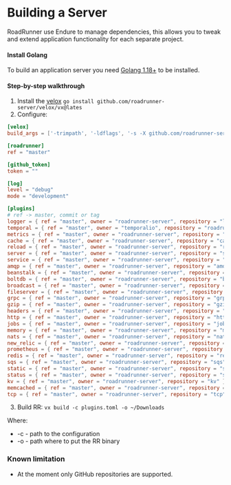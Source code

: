 # Building a Server

RoadRunner use Endure to manage dependencies, this allows you to tweak and extend application functionality for each separate project.

#### Install Golang

To build an application server you need [Golang 1.18+](https://golang.org/dl/) to be installed.

#### Step-by-step walkthrough  

1. Install the [velox](https://github.com/roadrunner-server/velox) `go install github.com/roadrunner-server/velox/vx@lates`
2. Configure:

```toml
[velox]
build_args = ['-trimpath', '-ldflags', '-s -X github.com/roadrunner-server/roadrunner/v2/internal/meta.version=v2.8.0-alpha.1 -X github.com/roadrunner-server/roadrunner/v2/internal/meta.buildTime=today']

[roadrunner]
ref = "master"

[github_token]
token = ""

[log]
level = "debug"
mode = "development"

[plugins]
# ref -> master, commit or tag
logger = { ref = "master", owner = "roadrunner-server", repository = "logger" }
temporal = { ref = "master", owner = "temporalio", repository = "roadrunner-temporal" }
metrics = { ref = "master", owner = "roadrunner-server", repository = "metrics" }
cache = { ref = "master", owner = "roadrunner-server", repository = "cache" }
reload = { ref = "master", owner = "roadrunner-server", repository = "reload" }
server = { ref = "master", owner = "roadrunner-server", repository = "server" }
service = { ref = "master", owner = "roadrunner-server", repository = "service" }
amqp = { ref = "master", owner = "roadrunner-server", repository = "amqp" }
beanstalk = { ref = "master", owner = "roadrunner-server", repository = "beanstalk" }
boltdb = { ref = "master", owner = "roadrunner-server", repository = "boltdb" }
broadcast = { ref = "master", owner = "roadrunner-server", repository = "broadcast" }
fileserver = { ref = "master", owner = "roadrunner-server", repository = "fileserver" }
grpc = { ref = "master", owner = "roadrunner-server", repository = "grpc" }
gzip = { ref = "master", owner = "roadrunner-server", repository = "gzip" }
headers = { ref = "master", owner = "roadrunner-server", repository = "headers" }
http = { ref = "master", owner = "roadrunner-server", repository = "http" }
jobs = { ref = "master", owner = "roadrunner-server", repository = "jobs" }
memory = { ref = "master", owner = "roadrunner-server", repository = "memory" }
nats = { ref = "master", owner = "roadrunner-server", repository = "nats" }
new_relic = { ref = "master", owner = "roadrunner-server", repository = "new_relic" }
prometheus = { ref = "master", owner = "roadrunner-server", repository = "prometheus" }
redis = { ref = "master", owner = "roadrunner-server", repository = "redis" }
sqs = { ref = "master", owner = "roadrunner-server", repository = "sqs" }
static = { ref = "master", owner = "roadrunner-server", repository = "static" }
status = { ref = "master", owner = "roadrunner-server", repository = "status" }
kv = { ref = "master", owner = "roadrunner-server", repository = "kv" }
memcached = { ref = "master", owner = "roadrunner-server", repository = "memcached" }
tcp = { ref = "master", owner = "roadrunner-server", repository = "tcp" }
```

3. Build RR:  `vx build -c plugins.toml -o ~/Downloads`  

Where:  
- -c - path to the configuration
- -o - path where to put the RR binary


### Known limitation
- At the moment only GitHub repositories are supported.